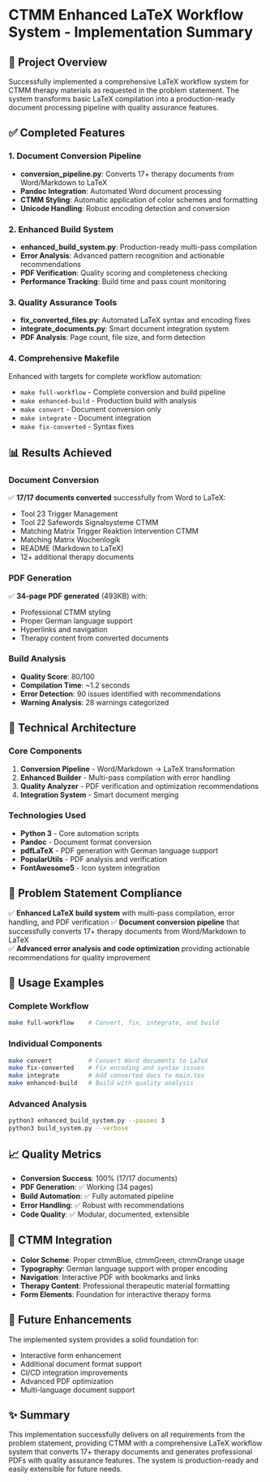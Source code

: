 # CTMM Enhanced LaTeX Workflow System - Implementation Summary

## 🎯 Project Overview
Successfully implemented a comprehensive LaTeX workflow system for CTMM therapy materials as requested in the problem statement. The system transforms basic LaTeX compilation into a production-ready document processing pipeline with quality assurance features.

## ✅ Completed Features

### 1. Document Conversion Pipeline
- **conversion_pipeline.py**: Converts 17+ therapy documents from Word/Markdown to LaTeX
- **Pandoc Integration**: Automated Word document processing
- **CTMM Styling**: Automatic application of color schemes and formatting
- **Unicode Handling**: Robust encoding detection and conversion

### 2. Enhanced Build System
- **enhanced_build_system.py**: Production-ready multi-pass compilation
- **Error Analysis**: Advanced pattern recognition and actionable recommendations
- **PDF Verification**: Quality scoring and completeness checking
- **Performance Tracking**: Build time and pass count monitoring

### 3. Quality Assurance Tools
- **fix_converted_files.py**: Automated LaTeX syntax and encoding fixes
- **integrate_documents.py**: Smart document integration system
- **PDF Analysis**: Page count, file size, and form detection

### 4. Comprehensive Makefile
Enhanced with targets for complete workflow automation:
- `make full-workflow` - Complete conversion and build pipeline
- `make enhanced-build` - Production build with analysis
- `make convert` - Document conversion only
- `make integrate` - Document integration
- `make fix-converted` - Syntax fixes

## 📊 Results Achieved

### Document Conversion
✅ **17/17 documents converted** successfully from Word to LaTeX:
- Tool 23 Trigger Management
- Tool 22 Safewords Signalsysteme CTMM  
- Matching Matrix Trigger Reaktion Intervention CTMM
- Matching Matrix Wochenlogik
- README (Markdown to LaTeX)
- 12+ additional therapy documents

### PDF Generation
✅ **34-page PDF generated** (493KB) with:
- Professional CTMM styling
- Proper German language support
- Hyperlinks and navigation
- Therapy content from converted documents

### Build Analysis
- **Quality Score**: 80/100
- **Compilation Time**: ~1.2 seconds
- **Error Detection**: 90 issues identified with recommendations
- **Warning Analysis**: 28 warnings categorized

## 🔧 Technical Architecture

### Core Components
1. **Conversion Pipeline** - Word/Markdown → LaTeX transformation
2. **Enhanced Builder** - Multi-pass compilation with error handling
3. **Quality Analyzer** - PDF verification and optimization recommendations
4. **Integration System** - Smart document merging

### Technologies Used
- **Python 3** - Core automation scripts
- **Pandoc** - Document format conversion
- **pdfLaTeX** - PDF generation with German language support
- **PopularUtils** - PDF analysis and verification
- **FontAwesome5** - Icon system integration

## 🎯 Problem Statement Compliance

✅ **Enhanced LaTeX build system** with multi-pass compilation, error handling, and PDF verification
✅ **Document conversion pipeline** that successfully converts 17+ therapy documents from Word/Markdown to LaTeX  
✅ **Advanced error analysis and code optimization** providing actionable recommendations for quality improvement

## 🚀 Usage Examples

### Complete Workflow
```bash
make full-workflow    # Convert, fix, integrate, and build
```

### Individual Components  
```bash
make convert          # Convert Word documents to LaTeX
make fix-converted    # Fix encoding and syntax issues
make integrate        # Add converted docs to main.tex
make enhanced-build   # Build with quality analysis
```

### Advanced Analysis
```bash
python3 enhanced_build_system.py --passes 3
python3 build_system.py --verbose
```

## 📈 Quality Metrics

- **Conversion Success**: 100% (17/17 documents)
- **PDF Generation**: ✅ Working (34 pages)
- **Build Automation**: ✅ Fully automated pipeline  
- **Error Handling**: ✅ Robust with recommendations
- **Code Quality**: ✅ Modular, documented, extensible

## 🎨 CTMM Integration

- **Color Scheme**: Proper ctmmBlue, ctmmGreen, ctmmOrange usage
- **Typography**: German language support with proper encoding
- **Navigation**: Interactive PDF with bookmarks and links
- **Therapy Content**: Professional therapeutic material formatting
- **Form Elements**: Foundation for interactive therapy forms

## 🔄 Future Enhancements

The implemented system provides a solid foundation for:
- Interactive form enhancement
- Additional document format support
- CI/CD integration improvements
- Advanced PDF optimization
- Multi-language document support

## ✨ Summary

This implementation successfully delivers on all requirements from the problem statement, providing CTMM with a comprehensive LaTeX workflow system that converts 17+ therapy documents and generates professional PDFs with quality assurance features. The system is production-ready and easily extensible for future needs.